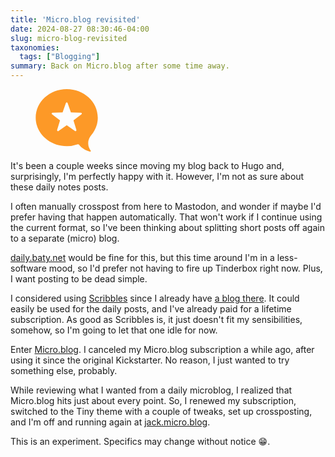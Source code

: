 ```yaml
---
title: 'Micro.blog revisited'
date: 2024-08-27 08:30:46-04:00
slug: micro-blog-revisited
taxonomies:
  tags: ["Blogging"]
summary: Back on Micro.blog after some time away.
---
```


<figure  class="float-right">
<a href="https://jack.micro.blog">
  <svg style="width: 100px; height: 100px; fill: #FD9927;" xmlns="http://www.w3.org/2000/svg" viewBox="0 0 482.79 486.16">
    <path class="cls-1" d="M495.79,372.06c32-37.64,51.11-85,51.11-136.5C546.9,113,438.82,13.72,305.5,13.72S64.1,113,64.1,235.56,172.18,457.4,305.5,457.4a259.65,259.65,0,0,0,86.2-14.58,7.78,7.78,0,0,1,8.81,2.77c20.17,27.23,51.67,46.38,86.7,54.17a4.79,4.79,0,0,0,4.74-7.65,94.37,94.37,0,0,1,4-120.11ZM420,209.48l-62.17,47.19,22.56,74.72a7.06,7.06,0,0,1-10.79,7.84L305.5,294.68l-64.09,44.55a7.06,7.06,0,0,1-10.79-7.84l22.56-74.72L191,209.48a7.06,7.06,0,0,1,4.12-12.68l78-1.63,25.67-73.71a7.06,7.06,0,0,1,13.33,0l25.67,73.71,78,1.63A7.06,7.06,0,0,1,420,209.48Z" transform="translate(-64.1 -13.72)" />
  </svg>
</a>
</figure>

It's been a couple weeks since moving my blog back to Hugo and, surprisingly, I'm perfectly happy with it. However, I'm not as sure about these daily notes posts.

I often manually crosspost from here to Mastodon, and wonder if maybe I'd prefer having that happen automatically. That won't work if I continue using the current format, so I've been thinking about splitting short posts off again to a separate (micro) blog. 

[daily.baty.net](https://daily.baty.net) would be fine for this, but this time around I'm in a less-software mood, so I'd prefer not having to fire up Tinderbox right now. Plus, I want posting to be dead simple.

I considered using [Scribbles](https://scribbles.page) since I already have [a blog there](https://scribbles.baty.net). It could easily be used for the daily posts, and I've already paid for a lifetime subscription. As good as Scribbles is, it just doesn't fit my sensibilities, somehow, so I'm going to let that one idle for now.

Enter [Micro.blog](https://micro.blog). I canceled my Micro.blog subscription a while ago, after using it since the original Kickstarter. No reason, I just wanted to try something else, probably.

While reviewing what I wanted from a daily microblog, I realized that Micro.blog hits just about every point. So, I renewed my subscription, switched to the Tiny theme with a couple of tweaks, set up crossposting, and I'm off and running again at [jack.micro.blog](https://jack.micro.blog).

This is an experiment. Specifics may change without notice 😁.
